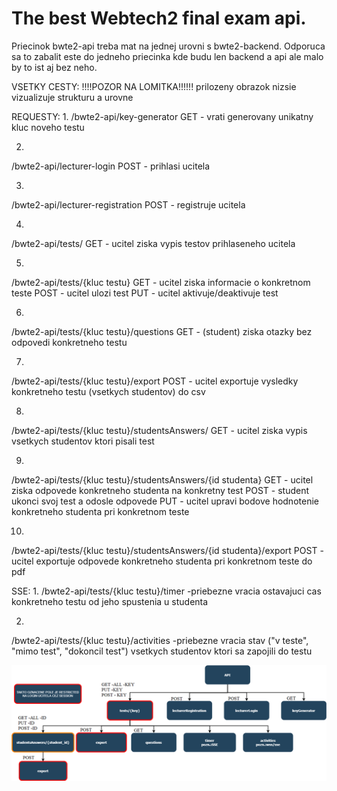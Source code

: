# The best Webtech2 final exam api.


Priecinok bwte2-api treba mat na jednej urovni s bwte2-backend. Odporuca sa to zabalit este do jedneho priecinka kde budu len backend a api ale malo by to ist aj bez neho.

VSETKY CESTY:
!!!!POZOR NA LOMITKA!!!!!!
prilozeny obrazok nizsie vizualizuje strukturu a urovne

REQUESTY:
1.
/bwte2-api/key-generator
GET - vrati generovany unikatny kluc noveho testu

2.
/bwte2-api/lecturer-login
POST - prihlasi ucitela

3.
/bwte2-api/lecturer-registration
POST - registruje ucitela

4.
/bwte2-api/tests/
GET - ucitel ziska vypis testov prihlaseneho ucitela

5.
/bwte2-api/tests/{kluc testu}
GET - ucitel ziska informacie o konkretnom teste
POST - ucitel ulozi test
PUT - ucitel aktivuje/deaktivuje test

6.
/bwte2-api/tests/{kluc testu}/questions
GET - (student) ziska  otazky bez odpovedi konkretneho testu


7.
/bwte2-api/tests/{kluc testu}/export
POST - ucitel exportuje vysledky konkretneho testu (vsetkych studentov) do csv


8.
/bwte2-api/tests/{kluc testu}/studentsAnswers/
GET - ucitel ziska vypis vsetkych studentov ktori pisali test

9.
/bwte2-api/tests/{kluc testu}/studentsAnswers/{id studenta}
GET - ucitel ziska odpovede konkretneho studenta na konkretny test
POST - student ukonci svoj test a odosle odpovede
PUT - ucitel upravi bodove hodnotenie konkretneho studenta pri konkretnom teste

10.
/bwte2-api/tests/{kluc testu}/studentsAnswers/{id studenta}/export
POST - ucitel exportuje odpovede konkretneho studenta pri konkretnom teste do pdf



SSE:
1.
/bwte2-api/tests/{kluc testu}/timer
-priebezne vracia ostavajuci cas konkretneho testu od jeho spustenia u studenta

2.
/bwte2-api/tests/{kluc testu}/activities
-priebezne vracia stav ("v teste", "mimo test", "dokoncil test") vsetkych studentov ktori sa zapojili do testu




![alt text](./documentation-resources/wte2-api.png)
